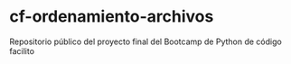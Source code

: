 # cf-ordenamiento-archivos
Repositorio público del proyecto final del Bootcamp de Python de código facilito
